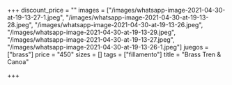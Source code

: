 +++
discount_price = ""
images = ["/images/whatsapp-image-2021-04-30-at-19-13-27-1.jpeg", "/images/whatsapp-image-2021-04-30-at-19-13-28.jpeg", "/images/whatsapp-image-2021-04-30-at-19-13-26.jpeg", "/images/whatsapp-image-2021-04-30-at-19-13-29.jpeg", "/images/whatsapp-image-2021-04-30-at-19-13-27.jpeg", "/images/whatsapp-image-2021-04-30-at-19-13-26-1.jpeg"]
juegos = ["brass"]
price = "450"
sizes = []
tags = ["fillamento"]
title = "Brass Tren & Canoa"

+++
